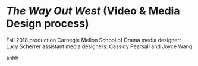 # *The Way Out West* (Video & Media Design process)
Fall 2018 production
Carnegie Mellon School of Drama
media designer: Lucy Scherrer
assistant media designers: Cassidy Pearsall and Joyce Wang


ahhh
